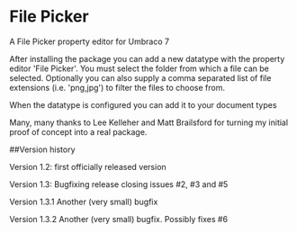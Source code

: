 # File Picker

A File Picker property editor for Umbraco 7

After installing the package you can add a new datatype with the property editor 'File Picker'. You must select the folder from which a file can be selected. Optionally you can also supply a comma separated list of file extensions (i.e. 'png,jpg') to filter the files to choose from.

When the datatype is configured you can add it to your document types

Many, many thanks to Lee Kelleher and Matt Brailsford for turning my initial proof of concept into a real package.

##Version history

Version 1.2: first officially released version

Version 1.3: Bugfixing release closing issues #2, #3 and #5

Version 1.3.1 Another (very small) bugfix

Version 1.3.2 Another (very small) bugfix. Possibly fixes #6

